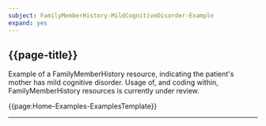 ```yaml
---
subject: FamilyMemberHistory-MildCognitiveDisorder-Example
expand: yes
---
```




## {{page-title}}

Example of a FamilyMemberHistory resource, indicating the patient's mother has mild cognitive disorder. Usage of, and coding within, FamilyMemberHistory resources is currently under review.


{{page:Home-Examples-ExamplesTemplate}}


---